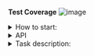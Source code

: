 **Test Coverage**
![image](https://github.com/marchuk-engineer/miratech-techtask/assets/112648286/ba36f939-aa3c-40f6-b840-8aeedb99b8ce)


<details lang="java">
<summary>How to start:</summary>

<details lang="java">
<summary>In Intellij Idea:</summary>

1. Clone project.
2. Run test
```
mvn test
```
3. Start server
```
mvn clean install -Dmaven.test.skip=true
```

</details>

<details lang="java">
<summary>Docker:</summary>

Clone project and run compose.yaml
```
docker.exe compose -f compose.yaml  up 
```

</details>


</details>

<details lang="java">
<summary>API</summary>
  
  GET http://localhost:8080/miratech/tasks

  POST http://localhost:8080/miratech/tasks

  GET http://localhost:8080/miratech/tasks/{id}

  PUT http://localhost:8080/miratech/tasks/{id}

  PATCH http://localhost:8080/miratech/tasks/{id}

  DELETE http://localhost:8080/miratech/tasks/{id}

</details>

<details lang="java">
<summary>Task description:</summary>
Swagger doc: http://localhost:8080/swagger-ui/index.html#/

Simple RESTful API for managing tasks. The API should allow users to perform CRUD operations (Create, Read, Update, Delete) on tasks.

Technologies:

Use Spring Boot for server-side development.
Use any appropriate database of your choice (e.g., PostgreSQL, SQLite, etc.) for storing tasks.
Use git as a version control system (maybe create a private GitHub repository)


Endpoints:

The API should have endpoints for performing CRUD operations on tasks.

Implement the following endpoints:

GET /tasks: Retrieve all tasks.
GET /tasks/:id: Retrieve a specific task by ID.
POST /tasks: Create a new task.
PUT /tasks/:id: Update an existing task by ID.
DELETE /tasks/:id: Delete a task by ID.

Task Model:

A task should have the following attributes:
id: Unique identifier for the task (can be auto-generated).
title: Title of the task.
description: Description of the task.
status: Status of the task (e.g., "pending", "completed", "in progress", etc.).

Data Persistence:

Persist task data using a database of your choice.
Set up appropriate database schema and models for storing tasks.

Optional tasks:

These are not in any particular order.

Validation:
Implement basic validation for input data.
Ensure that required fields are present when creating or updating tasks.
Validate the input data to ensure it meets the expected format and type.
Error Handling:
Implement error handling for various scenarios (e.g., invalid input, server errors, etc.).
Return appropriate HTTP status codes and error messages.
Testing:
Write basic integration tests to ensure that API endpoints work as expected.
Use a testing framework
Test CRUD operations for tasks, including edge cases.
Filtering:
Add optional filtering of tasks by attributes in GET method
Optional attributes may be present in query in form &attr1=value1&attr2=value2
Only tasks with matching attributes are returned in response

</details>





